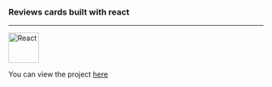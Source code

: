 ### Reviews cards built with react


---

<div>
	<img height="60" src="https://user-images.githubusercontent.com/25181517/117448085-96eed600-af3e-11eb-9492-83a3a0fcbfb1.png" alt="React" title="React" />
</div>

You can view the project [here](https://zaidrasheed.github.io/To-do-list-react/)